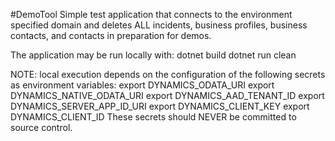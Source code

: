 #DemoTool
Simple test application that connects to the environment specified domain and deletes ALL incidents, business profiles, business contacts, and contacts in preparation for demos.

The application may be run locally with:
dotnet build
dotnet run clean

NOTE: local execution depends on the configuration of the following secrets as environment variables:
export DYNAMICS_ODATA_URI
export DYNAMICS_NATIVE_ODATA_URI
export DYNAMICS_AAD_TENANT_ID
export DYNAMICS_SERVER_APP_ID_URI
export DYNAMICS_CLIENT_KEY
export DYNAMICS_CLIENT_ID
These secrets should NEVER be committed to source control.